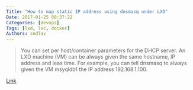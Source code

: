 ```yaml
---
Title: "How to map static IP address using dnsmasq under LXD"
Date: 2017-01-25 08:37:22
Categories: [devops]
Tags: [lxd, lxc, docker]
Authors: sedlav
---
```


> You can set per host/container parameters for the DHCP server. An LXD machine (VM) can be always given the same hostname, IP address and leas time. For example, you can tell dnsmasq to always given the VM msyqldb1 the IP address 192.168.1.100.

[Link](http://guacamole.incubator.apache.org/)
